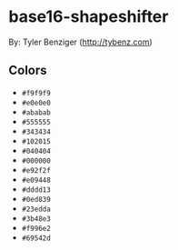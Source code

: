 # base16-shapeshifter

By: Tyler Benziger (http://tybenz.com)

## Colors

* `#f9f9f9`
* `#e0e0e0`
* `#ababab`
* `#555555`
* `#343434`
* `#102015`
* `#040404`
* `#000000`
* `#e92f2f`
* `#e09448`
* `#dddd13`
* `#0ed839`
* `#23edda`
* `#3b48e3`
* `#f996e2`
* `#69542d`

